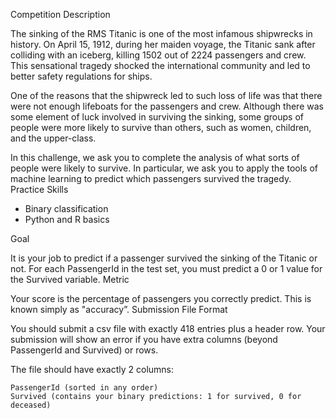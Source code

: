 Competition Description

The sinking of the RMS Titanic is one of the most infamous shipwrecks in history.  On April 15, 1912, during her maiden voyage, the Titanic sank after colliding with an iceberg, killing 1502 out of 2224 passengers and crew. This sensational tragedy shocked the international community and led to better safety regulations for ships.

One of the reasons that the shipwreck led to such loss of life was that there were not enough lifeboats for the passengers and crew. Although there was some element of luck involved in surviving the sinking, some groups of people were more likely to survive than others, such as women, children, and the upper-class.

In this challenge, we ask you to complete the analysis of what sorts of people were likely to survive. In particular, we ask you to apply the tools of machine learning to predict which passengers survived the tragedy.
Practice Skills

   - Binary classification
   - Python and R basics
   
  
  
  
  
Goal

It is your job to predict if a passenger survived the sinking of the Titanic or not.
For each PassengerId in the test set, you must predict a 0 or 1 value for the Survived variable.
Metric

Your score is the percentage of passengers you correctly predict. This is known simply as "accuracy”.
Submission File Format

You should submit a csv file with exactly 418 entries plus a header row. Your submission will show an error if you have extra columns (beyond PassengerId and Survived) or rows.

The file should have exactly 2 columns:

    PassengerId (sorted in any order)
    Survived (contains your binary predictions: 1 for survived, 0 for deceased)

